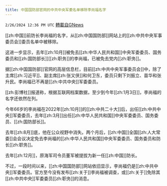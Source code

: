 ```yaml
---
title: 中国国防部官网的中共中央军委名单移除李尚福名字
---
```

`2/26/2024 12:36 PM UTC` [轉載自GNews](https://gnews.org/articles/2342265)

[[zh:中国]]前防长李尚福的名字，从[[zh:中国国防部]]网站上的[[zh:中共中央军事委员会]]委员名单中被移除。

这进一步显示，去年[[zh:10月]]被免去[[zh:中华人民共和国]]中央军委委员、国务委员和[[zh:国防部长]][[zh:职务]]的李尚福，已被免去党内[[zh:职务]]。

据[[zh:中国国防部]]官网的高层信息栏，目前[[zh:中共中央军事委员会]]中，除了主席[[zh:习近平]]、副主席[[zh:张又侠]]和何卫东，委员只剩下刘振立、苗华和张升民。李尚福已不再是[[zh:中共中央]]军委委员。

[[zh:彭博社]]报道称，根据互联网档案数据，至少到今年[[zh:1月3日]]，李尚福的名字还依然在列。

今年66岁的李尚福在2022年[[zh:10月]]的[[zh:中共二十大]]后，出任[[zh:中共中央]]军委委员，去年[[zh:3月]]出任[[zh:中华人民共和国]]中央军委委员、国务委员、[[zh:国防部长]]。

去年[[zh:8月]]底，他在公众视野中消失。两个月后，[[zh:中国]]全国[[zh:人大常委]]会会议决定免去李尚福的[[zh:中华人民共和国]]中央军委委员、国务委员和防长[[zh:职务]]。

去年[[zh:12月]]，原海军司令员董军被提拔为新一任[[zh:中国]]防长。

不过，一段时间以来，[[zh:中国国防部]]网站依旧显示，李尚福仍是[[zh:中共中央]]军委委员。官方至今没有发布[[zh:关于]]李尚福被调查，或[[zh:关于]]免除其[[zh:中共中央]]军委委员[[zh:职务]]的消息。
